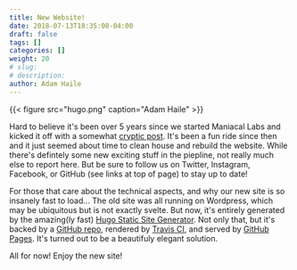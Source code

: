 ```yaml
---
title: New Website!
date: 2018-07-13T18:35:08-04:00
draft: false
tags: []
categories: []
weight: 20
# slug:
# description:
author: Adam Haile
---
```


{{< figure src="hugo.png" caption="Adam Haile" >}}

Hard to believe it's been over 5 years since we started Maniacal Labs and kicked it off with a somewhat [cryptic post](/2013/04/26/no-good-can-come-of-this/). It's been a fun ride since then and it just seemed about time to clean house and rebuild the website. While there's defintely some new exciting stuff in the piepline, not really much else to report here. But be sure to follow us on Twitter, Instagram, Facebook, or GitHub (see links at top of page) to stay up to date!

For those that care about the technical aspects, and why our new site is so insanely fast to load... The old site was all running on Wordpress, which may be ubiquitous but is not exactly svelte. But now, it's entirely generated by the amazing(ly fast) [Hugo Static Site Generator](https://gohugo.io/). Not only that, but it's backed by a [GitHub repo](https://github.com/ManiacalLabs/ManiacalLabs.com), rendered by [Travis CI](https://github.com/ManiacalLabs/ManiacalLabs.com/blob/master/.travis.yml), and served by [GitHub Pages](https://pages.github.com/). It's turned out to be a beautifuly elegant solution.

All for now! Enjoy the new site!